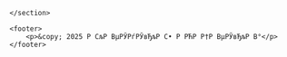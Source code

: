 
    </section>

    <footer>
        <p>&copy; 2025 Р СљР ВµРЎРѓРЎвЂљР С• Р РЋР Р†Р ВµРЎвЂљР В°</p>
    </footer>
</body>
</html>
